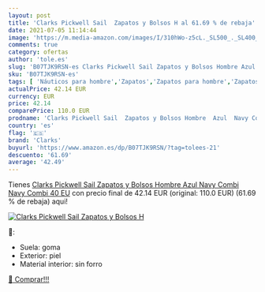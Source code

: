 ```yaml
---
layout: post
title: 'Clarks Pickwell Sail  Zapatos y Bolsos H al 61.69 % de rebaja'
date: 2021-07-05 11:14:44
image: 'https://m.media-amazon.com/images/I/310hWo-z5cL._SL500_._SL400_.jpg'
comments: true
category: ofertas
author: 'tole.es'
slug: 'B07TJK9RSN-es Clarks Pickwell Sail Zapatos y Bolsos Hombre Azul Navy...'
sku: 'B07TJK9RSN-es'
tags: [ 'Náuticos para hombre','Zapatos','Zapatos para hombre','Zapatos y complementos','clarks','zapatos', ]
actualPrice: 42.14 EUR
currency: EUR
price: 42.14
comparePrice: 110.0 EUR
prodname: 'Clarks Pickwell Sail  Zapatos y Bolsos Hombre  Azul  Navy Combi Navy Combi   40 EU'
country: 'es'
flag: '🇪🇸'
brand: 'Clarks'
buyurl: 'https://www.amazon.es/dp/B07TJK9RSN/?tag=tolees-21'
descuento: '61.69'
average: '42.49'
---
```


Tienes [Clarks Pickwell Sail  Zapatos y Bolsos Hombre  Azul  Navy Combi Navy Combi   40 EU](https://www.amazon.es/dp/B07TJK9RSN/?tag=tolees-21) con precio final de  42.14 EUR (original: 110.0 EUR) (61.69 %  de rebaja) aqui!

[![Clarks Pickwell Sail  Zapatos y Bolsos H](https://m.media-amazon.com/images/I/310hWo-z5cL._SL500_._SL400_.jpg)](https://www.amazon.es/dp/B07TJK9RSN/?tag=tolees-21)

🔎:

- Suela: goma
- Exterior: piel
- Material interior: sin forro

[🛒 Comprar!!!](https://www.amazon.es/dp/B07TJK9RSN/?tag=tolees-21)
